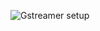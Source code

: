 ![Gstreamer setup](https://01.org/linuxmedia/quickstart/gstreamer-vaapi-msdk-installation-environment)